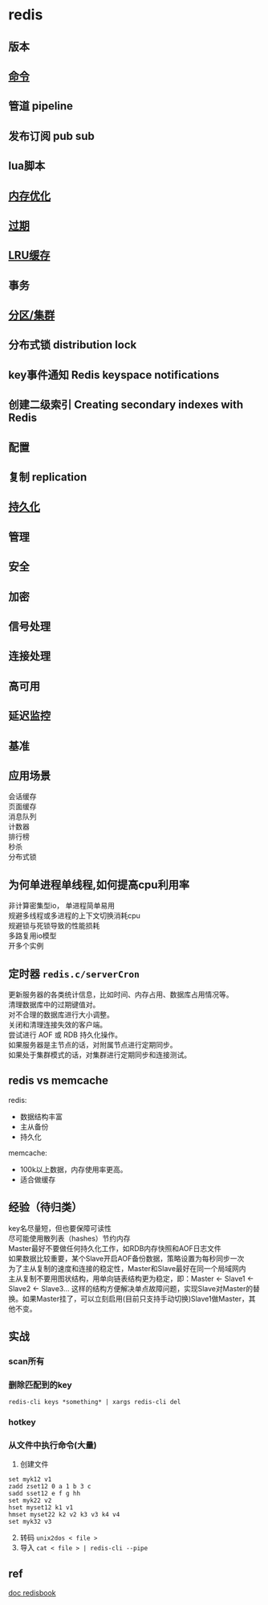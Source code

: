# redis   

## 版本
## [ 命令 ](redis-cmd.md)
## 管道 pipeline
## 发布订阅 pub sub
## lua脚本
## [ 内存优化 ](redis-mem-optimization.md)
## [ 过期 ](redis-expire.md)
## [ LRU缓存 ](redis-lru-cache.md)
## 事务
## [ 分区/集群 ](redis-partitioning.md)
## 分布式锁 distribution lock
## key事件通知 Redis keyspace notifications
## 创建二级索引 Creating secondary indexes with Redis
## 配置
## 复制 replication
## [ 持久化 ](redis-persistence.md)
## 管理
## 安全
## 加密
## 信号处理
## 连接处理
## 高可用
## 延迟监控
## 基准

  
## 应用场景  
会话缓存  
页面缓存  
消息队列  
计数器  
排行榜  
秒杀  
分布式锁  
  
## 为何单进程单线程,如何提高cpu利用率  
非计算密集型io， 单进程简单易用  
规避多线程或多进程的上下文切换消耗cpu  
规避锁与死锁导致的性能损耗  
多路复用io模型  
开多个实例  
  
## 定时器 `redis.c/serverCron`
更新服务器的各类统计信息，比如时间、内存占用、数据库占用情况等。  
清理数据库中的过期键值对。  
对不合理的数据库进行大小调整。  
关闭和清理连接失效的客户端。  
尝试进行 AOF 或 RDB 持久化操作。  
如果服务器是主节点的话，对附属节点进行定期同步。  
如果处于集群模式的话，对集群进行定期同步和连接测试。  

## redis vs memcache
redis:
- 数据结构丰富
- 主从备份
- 持久化

memcache:
- 100k以上数据，内存使用率更高。
- 适合做缓存
  
## 经验（待归类）  
key名尽量短，但也要保障可读性  
尽可能使用散列表（hashes）节约内存  
Master最好不要做任何持久化工作，如RDB内存快照和AOF日志文件  
如果数据比较重要，某个Slave开启AOF备份数据，策略设置为每秒同步一次  
为了主从复制的速度和连接的稳定性，Master和Slave最好在同一个局域网内  
主从复制不要用图状结构，用单向链表结构更为稳定，即：Master <- Slave1 <- Slave2 <- Slave3... 这样的结构方便解决单点故障问题，实现Slave对Master的替换。如果Master挂了，可以立刻启用(目前只支持手动切换)Slave1做Master，其他不变。  
  
## 实战
### scan所有  
### 删除匹配到的key  
`redis-cli keys *something* | xargs redis-cli del`  
### hotkey
### 从文件中执行命令(大量)
1. 创建文件
```
set myk12 v1
zadd zset12 0 a 1 b 3 c
sadd sset12 e f g hh
set myk22 v2
hset myset12 k1 v1
hmset myset22 k2 v2 k3 v3 k4 v4
set myk32 v3
```
2. 转码
`unix2dos < file >`
3. 导入
`cat < file > | redis-cli --pipe`

## ref
[ doc ](http://www.redis.cn/documentation.html)
[ redisbook ](http://redisbook.com)